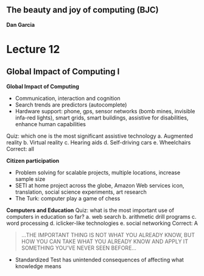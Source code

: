 ## The beauty and joy of computing (BJC)  
**Dan Garcia**

# Lecture 12
## Global Impact of Computing I

**Global Impact of Computing**
- Communication, interaction and cognition
- Search trends are predictors (autocomplete)
- Hardware support: phone, gps, sensor networks (bomb mines, invisible infa-red lights), smart grids, smart buildings, assistive for disabilities, enhance human capabilities

Quiz: which one is the most significant assistive technology
a. Augmented reality
b. Virtual reality
c. Hearing aids
d. Self-driving cars
e. Wheelchairs
Correct: all

**Citizen participation**
- Problem solving for scalable projects, multiple locations, increase sample size
- SETI at home project across the globe, Amazon Web services icon, translation, social science experiments, art research
- The Turk: computer play a game of chess

**Computers and Education**
Quiz: what is the most important use of computers in education so far?
a. web search
b. arithmetic drill programs
c. word processing
d. iclicker-like technologies
e. social networking
Correct: A

> ...THE IMPORTANT THING IS  NOT WHAT YOU ALREADY KNOW, BUT HOW YOU CAN TAKE WHAT YOU ALREADY KNOW AND APPLY IT SOMETHING YOU'VE NEVER SEEN BEFORE...

- Standardized Test has unintended consequences of affecting what knowledge means


